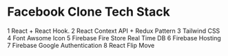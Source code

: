 # Facebook Clone Tech Stack

1 React + React Hook.
2 React Context API + Redux Pattern
3 Tailwind CSS
4 Font Awsome Icon
5 Firebase Fire Store Real Time DB
6 Firebase Hosting
7 Firebase Google Authentication
8 React Flip Move